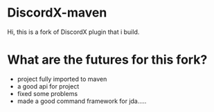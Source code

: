 # DiscordX-maven
Hi, this is a fork of DiscordX plugin that i build.


# What are the futures for this fork?
- project fully imported to maven
- a good api for project
- fixed some problems
- made a good command framework for jda.....
